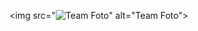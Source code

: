 
<img src="<img src="https://photos.google.com/search/_tra_/photo/AF1QipN65G1zoGYyYU1ysVQmGjOP5tWUJoaFKzg1_so" alt="Team Foto">" alt="Team Foto">
